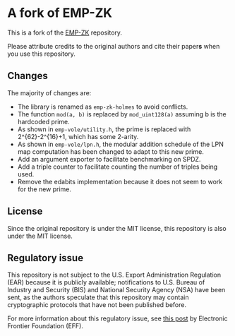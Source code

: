 # A fork of EMP-ZK

This is a fork of the [EMP-ZK](https://github.com/emp-toolkit/emp-zk) repository. 

Please attribute credits to the original authors and cite their paper**s** when you use this repository.

## Changes

The majority of changes are:

- The library is renamed as `emp-zk-holmes` to avoid conflicts.
- The function `mod(a, b)` is replaced by `mod_uint128(a)` assuming b is the hardcoded prime.
- As shown in `emp-vole/utility.h`, the prime is replaced with 2^{62}-2^{16}+1, which has some 2-arity. 
- As shown in `emp-vole/lpn.h`, the modular addition schedule of the LPN map computation has been changed to adapt to this new prime.
- Add an argument exporter to facilitate benchmarking on SPDZ.
- Add a triple counter to facilitate counting the number of triples being used.
- Remove the edabits implementation because it does not seem to work for the new prime.

## License

Since the original repository is under the MIT license, this repository is also under the MIT license.

## Regulatory issue

This repository is not subject to the U.S. Export Administration Regulation (EAR) because it is publicly available; notifications to U.S. Bureau of Industry and Security (BIS) and National Security Agency (NSA) have been sent, as the authors speculate that this repository may contain cryptographic protocols that have not been published before.

For more information about this regulatory issue, see [this post](https://www.eff.org/deeplinks/2019/08/us-export-controls-and-published-encryption-source-code-explained) by Electronic Frontier Foundation (EFF).
